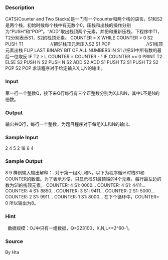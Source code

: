 
### Description
CATS(Counter and Two Stacks)是一门有一个counter和两个栈的语言。S1和S2是两个栈，初始时候每个栈中有无数个0，压栈和出栈的操作分别为“PUSH”和“POP”。“ADD”取出栈顶两个元素，并把和重新压栈。下程序中T1，T2分别表示S1，S2的栈顶元素。
COUNTER = X
WHILE COUNTER > 0
S2 PUSH T1                      //把S1栈顶元素压入S2
S1 POP                             //S1栈顶元素出栈
FLIP LAST BINARY BIT OF ALL NUMBERS IN S1 //把S1中所有数的最后一位取反
IF T2 > L
COUNTER = COUNTER - 1
IF COUNTER == 0 PRINT T2
ELSE
S2 PUSH N
S2 PUSH N
S2 ADD
S2 ADD
S1 PUSH T2
S1 PUSH T2
S2 POP
S2 POP
求该程序对于给定输入X,L,N的输出。
### Input
第一行一个整数Q，接下来Q行每行有三个正整数分别为X,L和N，其中L不是N的倍数。
### Output
输出共Q行，每行一个整数，为题目程序对于每组X,L和N的输出。
### Sample Input
2
4 5 2
18 6 4
### Sample Output
8
9
样例输入输出解释：.
对于第一组X,L和N，以下为程序循环时栈S1和COUNTER的数值。为了表示方便，只显示栈S1最顶端的4个元素。每行最左边的数为S1的栈顶元素。
COUNTER: 4
S1: 0000...
COUNTER: 4
S1: 4411...
COUNTER: 4
S1: 8850...
COUNTER: 3
S1: 9411...
COUNTER: 2
S1: 5000...
COUNTER: 2
S1: 9911...
COUNTER: 1
S1: 8000...
在下个循环中，COUNTER= 0 所以输出为8。
### Hint

 
数据规模：OJ中只有一组数据，Q=223100，X,N,L<=2^60-1。
### Source
By Hta